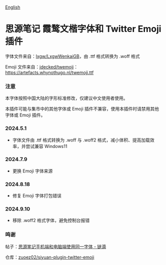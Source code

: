 [English](https://github.com/TCOTC/siyuan-ttf-LXGWWenKaiGB-and-Twemoji/blob/main/README.md)

# 思源笔记 霞鹜文楷字体和 Twitter Emoji 插件

字体文件来自：[lxgw/LxgwWenkaiGB](https://github.com/lxgw/LxgwWenkaiGB)，由 .ttf 格式转换为 .woff 格式

Emoji 文件来自：[jdecked/twemoji](https://github.com/jdecked/twemoji)：https://artefacts.whynothugo.nl/twemoji.ttf

### 注意

本字体按照中国大陆的字形标准修改，仅建议中文使用者使用。

本插件可能与集市中的其他字体或 Emoji 插件不兼容，使用本插件时请禁用其他字体或 Emoji 插件。

### 2024.5.1

- 字体文件由 .ttf 格式转换为 .woff 与 .woff2 格式，减小体积、提高加载效率，并尝试兼容 Windows11

### 2024.7.9

- 更换 Emoji 字体来源

### 2024.8.18

- 修复 Emoji 字体打包错误

### 2024.9.10

- 移除 .woff2 格式字体，避免控制台报错

### 鸣谢

帖子：[思源笔记手机端和电脑端使用同一字体 - 链滴](https://ld246.com/article/1705399357823)

仓库：[zuoez02/siyuan-plugin-twitter-emoji](https://github.com/zuoez02/siyuan-plugin-twitter-emoji)